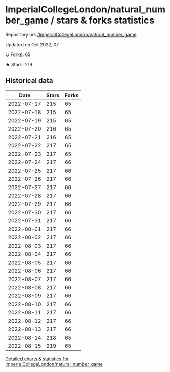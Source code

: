 # ImperialCollegeLondon/natural_number_game / stars & forks statistics

Repository url: [/ImperialCollegeLondon/natural_number_game](https://github.com/ImperialCollegeLondon/natural_number_game)

Updated on Oct 2022, 07

☋ Forks: 65

★ Stars: 219

## Historical data
| Date | Stars | Forks |
|------|-------|-------|
| 2022-07-17 | 215 | 65 | 
| 2022-07-18 | 215 | 65 | 
| 2022-07-19 | 215 | 65 | 
| 2022-07-20 | 216 | 65 | 
| 2022-07-21 | 216 | 65 | 
| 2022-07-22 | 217 | 65 | 
| 2022-07-23 | 217 | 65 | 
| 2022-07-24 | 217 | 66 | 
| 2022-07-25 | 217 | 66 | 
| 2022-07-26 | 217 | 66 | 
| 2022-07-27 | 217 | 66 | 
| 2022-07-28 | 217 | 66 | 
| 2022-07-29 | 217 | 66 | 
| 2022-07-30 | 217 | 66 | 
| 2022-07-31 | 217 | 66 | 
| 2022-08-01 | 217 | 66 | 
| 2022-08-02 | 217 | 66 | 
| 2022-08-03 | 217 | 66 | 
| 2022-08-04 | 217 | 66 | 
| 2022-08-05 | 217 | 66 | 
| 2022-08-06 | 217 | 66 | 
| 2022-08-07 | 217 | 66 | 
| 2022-08-08 | 217 | 66 | 
| 2022-08-09 | 217 | 66 | 
| 2022-08-10 | 217 | 66 | 
| 2022-08-11 | 217 | 66 | 
| 2022-08-12 | 217 | 66 | 
| 2022-08-13 | 217 | 66 | 
| 2022-08-14 | 218 | 65 | 
| 2022-08-15 | 219 | 65 | 


[Detailed charts & statistics for ImperialCollegeLondon/natural_number_game](https://reviewgithub.com/rep/ImperialCollegeLondon/natural_number_game)
